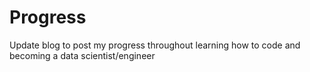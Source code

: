 # Progress
Update blog to post my progress throughout learning how to code and becoming a data scientist/engineer
